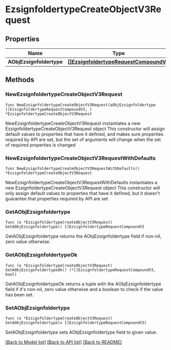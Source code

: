 # EzsignfoldertypeCreateObjectV3Request

## Properties

Name | Type | Description | Notes
------------ | ------------- | ------------- | -------------
**AObjEzsignfoldertype** | [**[]EzsignfoldertypeRequestCompoundV3**](EzsignfoldertypeRequestCompoundV3.md) |  | 

## Methods

### NewEzsignfoldertypeCreateObjectV3Request

`func NewEzsignfoldertypeCreateObjectV3Request(aObjEzsignfoldertype []EzsignfoldertypeRequestCompoundV3, ) *EzsignfoldertypeCreateObjectV3Request`

NewEzsignfoldertypeCreateObjectV3Request instantiates a new EzsignfoldertypeCreateObjectV3Request object
This constructor will assign default values to properties that have it defined,
and makes sure properties required by API are set, but the set of arguments
will change when the set of required properties is changed

### NewEzsignfoldertypeCreateObjectV3RequestWithDefaults

`func NewEzsignfoldertypeCreateObjectV3RequestWithDefaults() *EzsignfoldertypeCreateObjectV3Request`

NewEzsignfoldertypeCreateObjectV3RequestWithDefaults instantiates a new EzsignfoldertypeCreateObjectV3Request object
This constructor will only assign default values to properties that have it defined,
but it doesn't guarantee that properties required by API are set

### GetAObjEzsignfoldertype

`func (o *EzsignfoldertypeCreateObjectV3Request) GetAObjEzsignfoldertype() []EzsignfoldertypeRequestCompoundV3`

GetAObjEzsignfoldertype returns the AObjEzsignfoldertype field if non-nil, zero value otherwise.

### GetAObjEzsignfoldertypeOk

`func (o *EzsignfoldertypeCreateObjectV3Request) GetAObjEzsignfoldertypeOk() (*[]EzsignfoldertypeRequestCompoundV3, bool)`

GetAObjEzsignfoldertypeOk returns a tuple with the AObjEzsignfoldertype field if it's non-nil, zero value otherwise
and a boolean to check if the value has been set.

### SetAObjEzsignfoldertype

`func (o *EzsignfoldertypeCreateObjectV3Request) SetAObjEzsignfoldertype(v []EzsignfoldertypeRequestCompoundV3)`

SetAObjEzsignfoldertype sets AObjEzsignfoldertype field to given value.



[[Back to Model list]](../README.md#documentation-for-models) [[Back to API list]](../README.md#documentation-for-api-endpoints) [[Back to README]](../README.md)


